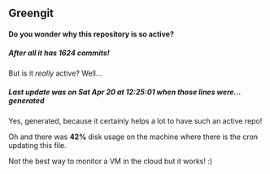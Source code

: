## Greengit

#### Do you wonder why this repository is so active?

##### After all it has 1624 commits!

But is it *really* active? Well...

##### Last update was on Sat Apr 20 at 12:25:01 when those lines were... generated

Yes, generated, because it certainly helps a lot to have such an active repo!

Oh and there was **42%** disk usage on the machine
where there is the cron updating this file.

Not the best way to monitor a VM in the cloud but it works! :)
